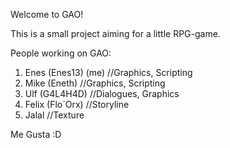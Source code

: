 Welcome to GAO!

This is a small project aiming for a little RPG-game.

People working on GAO:

1. Enes (Enes13) (me) //Graphics, Scripting
2. Mike (Eneth) //Graphics, Scripting
3. Ulf (G4L4H4D) //Dialogues, Graphics
4. Felix (Flo´Orx) //Storyline
5. Jalal //Texture

Me Gusta :D